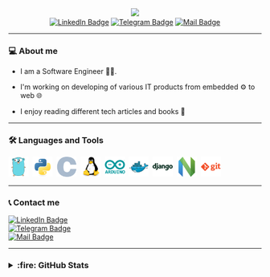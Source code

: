 <div id="header" align="center">
  <img src="https://media.giphy.com/media/v1.Y2lkPTc5MGI3NjExejUwajVxcHYwYnJucjF6aWdzaDhsYnl4ZGR2bWl1aHEzMmZqbXBtMyZlcD12MV9zdGlja2Vyc19zZWFyY2gmY3Q9cw/6KirhLJyR7oMcwgJQk/giphy.gif" width="100"/>
</div>

<div id="badges" align="center">
  <a href="https://www.linkedin.com/in/thek4n">
    <img src="https://img.shields.io/badge/LinkedIn-blue?style=for-the-badge&logo=linkedin&logoColor=white" alt="LinkedIn Badge" height=25></a>
  <a href="https://t.me/thek4n">
    <img src="https://img.shields.io/badge/Telegram-blue?style=for-the-badge&logo=Telegram&logoColor=white" alt="Telegram Badge" height=25></a>
  <a href="mailto:thek4n@yandex.ru">
    <img src="https://img.shields.io/badge/Gmail-red?style=for-the-badge&logo=gmail&logoColor=white" alt="Mail Badge" height=25></a>
</div>


---

### :computer: About me

- I am a Software Engineer :man_technologist:.

- I'm working on developing of various IT products from embedded :gear: to web :globe_with_meridians:

- I enjoy reading different tech articles and books :blue_book:

---

### :hammer_and_wrench: Languages and Tools

<div>
  <a href="https://go.dev/"> <img src="https://github.com/devicons/devicon/blob/master/icons/go/go-original.svg" title="Go" alt="Go" width="40" height="40"/></a>&nbsp;
  <a href="https://www.python.org/"> <img src="https://github.com/devicons/devicon/blob/master/icons/python/python-original.svg" title="Python" alt="Python" width="40" height="40"/></a>&nbsp;
  <a href="https://www.c-language.org/"> <img src="https://github.com/devicons/devicon/blob/master/icons/c/c-original.svg" title="C" alt="C" width="40" height="40"/></a>&nbsp;
  <a href="https://www.linuxfoundation.org/"> <img src="https://github.com/devicons/devicon/blob/master/icons/linux/linux-original.svg" title="Linux" alt="Linux" width="40" height="40"/></a>&nbsp;
  <a href="https://www.arduino.cc/"> <img src="https://github.com/devicons/devicon/blob/master/icons/arduino/arduino-original-wordmark.svg" title="Arduino" alt="Arduino" width="40" height="40"/></a>&nbsp;
  <a href="https://www.docker.com/"> <img src="https://github.com/devicons/devicon/blob/master/icons/docker/docker-original.svg" title="Docker" alt="Docker" width="40" height="40"/></a>&nbsp;
  <a href="https://www.djangoproject.com/"> <img src="https://github.com/devicons/devicon/blob/master/icons/django/django-plain-wordmark.svg" title="Django" alt="Django" width="40" height="40"/></a>&nbsp;
  <a href="https://neovim.io/"> <img src="https://github.com/devicons/devicon/blob/master/icons/neovim/neovim-original.svg" title="Neovim" alt="Neovim" width="40" height="40"/></a>&nbsp;
  <a href="https://git-scm.com/"> <img src="https://github.com/devicons/devicon/blob/master/icons/git/git-plain-wordmark.svg" title="Git" alt="Git" width="40" height="40"/></a>&nbsp;
</div>

---

### :telephone_receiver: Contact me

<a href="https://www.linkedin.com/in/thek4n">
  <img src="https://img.shields.io/badge/LinkedIn-grey?style=for-the-badge&logo=linkedin&logoColor=white" alt="LinkedIn Badge" height=25 width=80></a>
<br>

<a href="https://t.me/thek4n">
  <img src="https://img.shields.io/badge/Telegram-grey?style=for-the-badge&logo=Telegram&logoColor=white" alt="Telegram Badge" height=25 width=80></a>
<br>

<a href="mailto:thek4n@yandex.ru">
    <img src="https://img.shields.io/badge/Gmail-grey?style=for-the-badge&logo=gmail&logoColor=white" alt="Mail Badge" height=25 width=80></a>


---

<h3>
<details>
  <summary>:fire: GitHub Stats</summary>
  <p></p>
  <p align="left"> <img src="https://komarev.com/ghpvc/?username=thek4n&label=Profile%20views&color=0e75b6&style=flat" alt="TheK4n" /> </p>
  <table align="center">
    <tr>
      <td><img alt="github stats" width="550px" align="left" src="https://github-readme-stats.vercel.app/api?username=thek4n&hide_border=true&count_private=false&layout=compact&hide_title=true&show_icons=true&theme=dark&icon_color=5194f0&bg_color=0d1117" /></td>
      <td><img alt="github stats" width="550px" src="https://github-readme-stats.vercel.app/api/top-langs/?username=thek4n&hide=html&layout=compact&hide_border=true&hide_title=true&theme=dark&icon_color=5194f0&bg_color=0d1117" /></td>
    </tr>
  </table>
  <p align="center"><img alt="github streak" width="420" src="https://github-readme-streak-stats.herokuapp.com/?user=TheK4n&theme=dark&hide_border=true&background=080e16"></p>
</details>
</h3>
